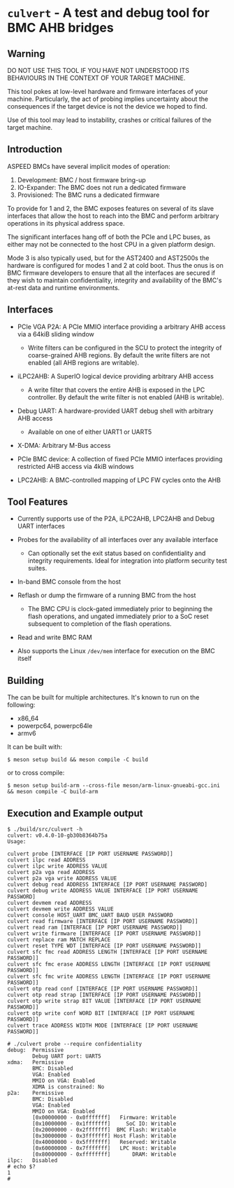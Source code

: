 # `culvert` - A test and debug tool for BMC AHB bridges

## Warning

DO NOT USE THIS TOOL IF YOU HAVE NOT UNDERSTOOD ITS BEHAVIOURS IN THE CONTEXT
OF YOUR TARGET MACHINE.

This tool pokes at low-level hardware and firmware interfaces of your machine.
Particularly, the act of probing implies uncertainty about the consequences if
the target device is not the device we hoped to find.

Use of this tool may lead to instability, crashes or critical failures of the
target machine.

## Introduction

ASPEED BMCs have several implicit modes of operation:

1. Development: BMC / host firmware bring-up
2. IO-Expander: The BMC does not run a dedicated firmware
3. Provisioned: The BMC runs a dedicated firmware

To provide for 1 and 2, the BMC exposes features on several of its slave
interfaces that allow the host to reach into the BMC and perform arbitrary
operations in its physical address space.

The significant interfaces hang off of both the PCIe and LPC buses, as either
may not be connected to the host CPU in a given platform design.

Mode 3 is also typically used, but for the AST2400 and AST2500s the hardware is
configured for modes 1 and 2 at cold boot. Thus the onus is on BMC firmware
developers to ensure that all the interfaces are secured if they wish to
maintain confidentiality, integrity and availability of the BMC's at-rest data
and runtime environments.

## Interfaces

* PCIe VGA P2A: A PCIe MMIO interface providing a arbitrary AHB access via a
  64kiB sliding window

  * Write filters can be configured in the SCU to protect the integrity of
    coarse-grained AHB regions. By default the write filters are not enabled
    (all AHB regions are writable).

* iLPC2AHB: A SuperIO logical device providing arbitrary AHB access

  * A write filter that covers the entire AHB is exposed in the LPC controller.
    By default the write filter is not enabled (AHB is writable).

* Debug UART: A hardware-provided UART debug shell with arbitrary AHB access

  * Available on one of either UART1 or UART5

* X-DMA: Arbitrary M-Bus access

* PCIe BMC device: A collection of fixed PCIe MMIO interfaces providing
  restricted AHB access via 4kiB windows

* LPC2AHB: A BMC-controlled mapping of LPC FW cycles onto the AHB

## Tool Features

* Currently supports use of the P2A, iLPC2AHB, LPC2AHB and Debug UART interfaces

* Probes for the availability of all interfaces over any available interface

  * Can optionally set the exit status based on confidentiality and integrity
    requirements. Ideal for integration into platform security test suites.

* In-band BMC console from the host

* Reflash or dump the firmware of a running BMC from the host

  * The BMC CPU is clock-gated immediately prior to beginning the flash
    operations, and ungated immediately prior to a SoC reset subsequent to
    completion of the flash operations.

* Read and write BMC RAM

* Also supports the Linux `/dev/mem` interface for execution on the BMC itself

## Building

The can be built for multiple architectures. It's known to run on the following:

* x86\_64
* powerpc64, powerpc64le
* armv6

It can be built with:

```
$ meson setup build && meson compile -C build
```

or to cross compile:
```
$ meson setup build-arm --cross-file meson/arm-linux-gnueabi-gcc.ini && meson compile -C build-arm
```

## Execution and Example output

```
$ ./build/src/culvert -h
culvert: v0.4.0-10-gb30b8364b75a
Usage:

culvert probe [INTERFACE [IP PORT USERNAME PASSWORD]]
culvert ilpc read ADDRESS
culvert ilpc write ADDRESS VALUE
culvert p2a vga read ADDRESS
culvert p2a vga write ADDRESS VALUE
culvert debug read ADDRESS INTERFACE [IP PORT USERNAME PASSWORD]
culvert debug write ADDRESS VALUE INTERFACE [IP PORT USERNAME PASSWORD]
culvert devmem read ADDRESS
culvert devmem write ADDRESS VALUE
culvert console HOST_UART BMC_UART BAUD USER PASSWORD
culvert read firmware [INTERFACE [IP PORT USERNAME PASSWORD]]
culvert read ram [INTERFACE [IP PORT USERNAME PASSWORD]]
culvert write firmware [INTERFACE [IP PORT USERNAME PASSWORD]]
culvert replace ram MATCH REPLACE
culvert reset TYPE WDT [INTERFACE [IP PORT USERNAME PASSWORD]]
culvert sfc fmc read ADDRESS LENGTH [INTERFACE [IP PORT USERNAME PASSWORD]]
culvert sfc fmc erase ADDRESS LENGTH [INTERFACE [IP PORT USERNAME PASSWORD]]
culvert sfc fmc write ADDRESS LENGTH [INTERFACE [IP PORT USERNAME PASSWORD]]
culvert otp read conf [INTERFACE [IP PORT USERNAME PASSWORD]]
culvert otp read strap [INTERFACE [IP PORT USERNAME PASSWORD]]
culvert otp write strap BIT VALUE [INTERFACE [IP PORT USERNAME PASSWORD]]
culvert otp write conf WORD BIT [INTERFACE [IP PORT USERNAME PASSWORD]]
culvert trace ADDRESS WIDTH MODE [INTERFACE [IP PORT USERNAME PASSWORD]]
```

```
# ./culvert probe --require confidentiality
debug:  Permissive
        Debug UART port: UART5
xdma:   Permissive
        BMC: Disabled
        VGA: Enabled
        MMIO on VGA: Enabled
        XDMA is constrained: No
p2a:    Permissive
        BMC: Disabled
        VGA: Enabled
        MMIO on VGA: Enabled
        [0x00000000 - 0x0fffffff]   Firmware: Writable
        [0x10000000 - 0x1fffffff]     SoC IO: Writable
        [0x20000000 - 0x2fffffff]  BMC Flash: Writable
        [0x30000000 - 0x3fffffff] Host Flash: Writable
        [0x40000000 - 0x5fffffff]   Reserved: Writable
        [0x60000000 - 0x7fffffff]   LPC Host: Writable
        [0x80000000 - 0xffffffff]       DRAM: Writable
ilpc:   Disabled
# echo $?
1
#
```
